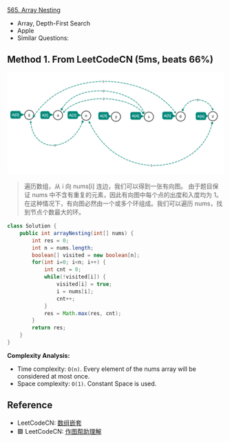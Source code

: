 [565. Array Nesting](https://leetcode.com/problems/array-nesting/description/)

* Array, Depth-First Search
* Apple
* Similar Questions:


## Method 1. From LeetCodeCN (5ms, beats 66%)
![](images/0565.Array_Nesting.png)
> 遍历数组，从 i 向 nums[i] 连边，我们可以得到一张有向图。
> 由于题目保证 nums 中不含有重复的元素，因此有向图中每个点的出度和入度均为 1。
> 在这种情况下，有向图必然由一个或多个环组成。我们可以遍历 nums，找到节点个数最大的环。
```java
class Solution {
    public int arrayNesting(int[] nums) {
        int res = 0;
        int n = nums.length;
        boolean[] visited = new boolean[n];
        for(int i=0; i<n; i++) {
            int cnt = 0;
            while(!visited[i]) {
                visited[i] = true;
                i = nums[i];
                cnt++;
            }
            res = Math.max(res, cnt);
        }
        return res;
    }
}
```
**Complexity Analysis:**
* Time complexity: `O(n)`. Every element of the nums array will be considered at most once.
* Space complexity: `O(1)`. Constant Space is used.


## Reference
* LeetCodeCN: [数组嵌套](https://leetcode.cn/problems/array-nesting/solutions/1673589/shu-zu-qian-tao-by-leetcode-solution-7ur3/)
* 🟩 LeetCodeCN: [作图帮助理解](https://leetcode.cn/problems/array-nesting/solutions/1/by-heren1229-bb0n/)